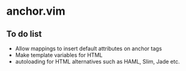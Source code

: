 # anchor.vim

## To do list

* Allow mappings to insert default attributes on anchor tags
* Make template variables for HTML
* autoloading for HTML alternatives such as HAML, Slim, Jade etc.
